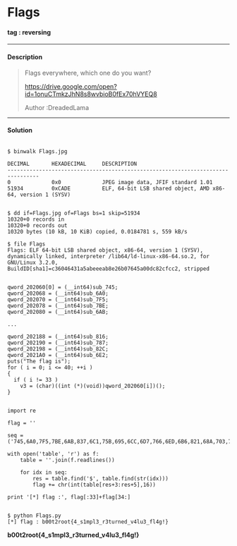 # **Flags**

#### tag : reversing

-----------------------------------------------

#### Description

>Flags everywhere, which one do you want?
>
>https://drive.google.com/open?id=1onuCTmkzJhN8s8wvbioB0fEx70hVYEQ8
>
>Author :DreadedLama

-----------------------------------------------

#### Solution

~~~

$ binwalk Flags.jpg

DECIMAL       HEXADECIMAL     DESCRIPTION
--------------------------------------------------------------------------------
0             0x0             JPEG image data, JFIF standard 1.01
51934         0xCADE          ELF, 64-bit LSB shared object, AMD x86-64, version 1 (SYSV)

~~~

~~~

$ dd if=Flags.jpg of=Flags bs=1 skip=51934
10320+0 records in
10320+0 records out
10320 bytes (10 kB, 10 KiB) copied, 0.0184781 s, 559 kB/s

$ file Flags
Flags: ELF 64-bit LSB shared object, x86-64, version 1 (SYSV), dynamically linked, interpreter /lib64/ld-linux-x86-64.so.2, for GNU/Linux 3.2.0, BuildID[sha1]=c36046431a5abeeeab8e26b07645a00dc82cfcc2, stripped

~~~

~~~

qword_202060[0] = (__int64)sub_745;
qword_202068 = (__int64)sub_6A0;
qword_202070 = (__int64)sub_7F5;
qword_202078 = (__int64)sub_7BE;
qword_202080 = (__int64)sub_6AB;

...

qword_202188 = (__int64)sub_816;
qword_202190 = (__int64)sub_787;
qword_202198 = (__int64)sub_82C;
qword_2021A0 = (__int64)sub_6E2;
puts("The flag is");
for ( i = 0; i <= 40; ++i )
{
  if ( i != 33 )
    v3 = (char)((int (*)(void))qword_202060[i])();
}

~~~

~~~

import re

flag = ''

seq = ('745,6A0,7F5,7BE,6AB,837,6C1,75B,695,6CC,6D7,766,6ED,6B6,821,68A,703,72F,800,73A,724,7D4,771,77C,6F8,842,750,792,79D,7A8,70E,7B3,7C9,7DF,7EA,719,80B,816,787,82C,6E2').lower().split(',')

with open('table', 'r') as f:
	table = ''.join(f.readlines())

	for idx in seq:
		res = table.find('$', table.find(str(idx)))
		flag += chr(int(table[res+3:res+5],16))

print '[*] flag :', flag[:33]+flag[34:]

~~~

~~~

$ python Flags.py
[*] flag : b00t2root{4_s1mpl3_r3turned_v4lu3_fl4g!}

~~~

**b00t2root{4_s1mpl3_r3turned_v4lu3_fl4g!}**
